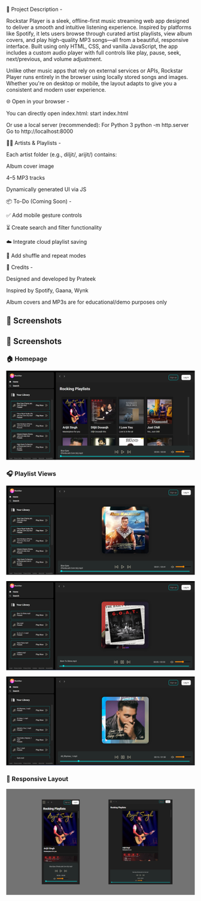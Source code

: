 📝 Project Description - 

Rockstar Player is a sleek, offline-first music streaming web app designed to deliver a smooth and intuitive listening experience. Inspired by platforms like Spotify, it lets users browse through curated artist playlists, view album covers, and play high-quality MP3 songs—all from a beautiful, responsive interface. Built using only HTML, CSS, and vanilla JavaScript, the app includes a custom audio player with full controls like play, pause, seek, next/previous, and volume adjustment.

Unlike other music apps that rely on external services or APIs, Rockstar Player runs entirely in the browser using locally stored songs and images. Whether you're on desktop or mobile, the layout adapts to give you a consistent and modern user experience.

🌐 Open in your browser - 

You can directly open index.html:
start index.html

Or use a local server (recommended):
For Python 3
python -m http.server
Go to http://localhost:8000

👨‍🎤 Artists & Playlists - 

Each artist folder (e.g., diljit/, arijit/) contains:

Album cover image

4–5 MP3 tracks

Dynamically generated UI via JS

📦 To-Do (Coming Soon) - 

✅ Add mobile gesture controls

⏳ Create search and filter functionality

☁️ Integrate cloud playlist saving

🔀 Add shuffle and repeat modes

🙏 Credits - 

Designed and developed by Prateek

Inspired by Spotify, Gaana, Wynk

Album covers and MP3s are for educational/demo purposes only

## 📸 Screenshots

## 📸 Screenshots

### 🏠 Homepage

![Home](Screenshots/Home.png)

### 🎧 Playlist Views
![Playlist 1](Screenshots/Playlist1.png)

![Playlist 2](Screenshots/Playlist2.png)

![Playlist 3](Screenshots/Playlist3.png)

### 📱 Responsive Layout

![Responsive](Screenshots/Responsive.png)
